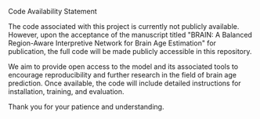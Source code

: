 Code Availability Statement

The code associated with this project is currently not publicly available. However, upon the acceptance of the manuscript titled "BRAIN: A Balanced Region-Aware Interpretive Network for Brain Age Estimation" for publication, the full code will be made publicly accessible in this repository.

We aim to provide open access to the model and its associated tools to encourage reproducibility and further research in the field of brain age prediction. Once available, the code will include detailed instructions for installation, training, and evaluation.

Thank you for your patience and understanding.
